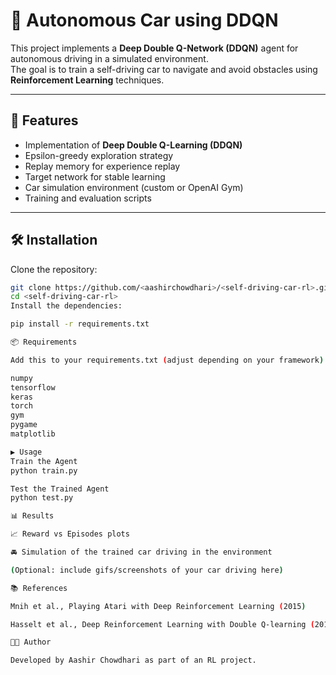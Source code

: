 # 🚗 Autonomous Car using DDQN

This project implements a **Deep Double Q-Network (DDQN)** agent for autonomous driving in a simulated environment.  
The goal is to train a self-driving car to navigate and avoid obstacles using **Reinforcement Learning** techniques.

---

## 📌 Features
- Implementation of **Deep Double Q-Learning (DDQN)**  
- Epsilon-greedy exploration strategy  
- Replay memory for experience replay  
- Target network for stable learning  
- Car simulation environment (custom or OpenAI Gym)  
- Training and evaluation scripts  

---

## 🛠️ Installation

Clone the repository:

```bash
git clone https://github.com/<aashirchowdhari>/<self-driving-car-rl>.git
cd <self-driving-car-rl>
Install the dependencies:

pip install -r requirements.txt

📦 Requirements

Add this to your requirements.txt (adjust depending on your framework):

numpy
tensorflow
keras
torch
gym
pygame
matplotlib

▶️ Usage
Train the Agent
python train.py

Test the Trained Agent
python test.py

📊 Results

📈 Reward vs Episodes plots

🚘 Simulation of the trained car driving in the environment

(Optional: include gifs/screenshots of your car driving here)

📚 References

Mnih et al., Playing Atari with Deep Reinforcement Learning (2015)

Hasselt et al., Deep Reinforcement Learning with Double Q-learning (2016)

👨‍💻 Author

Developed by Aashir Chowdhari as part of an RL project.
